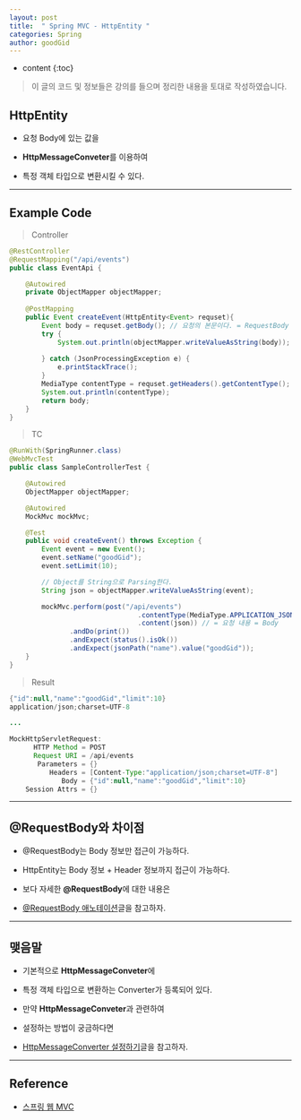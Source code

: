 ```yaml
---
layout: post
title:  " Spring MVC - HttpEntity "
categories: Spring
author: goodGid
---
```

* content
{:toc}

> 이 글의 코드 및 정보들은 강의를 들으며 정리한 내용을 토대로 작성하였습니다.

## HttpEntity

* 요청 Body에 있는 값을

* **HttpMessageConveter**를 이용하여

* 특정 객체 타입으로 변환시킬 수 있다.




---

## Example Code

> Controller

``` java
@RestController
@RequestMapping("/api/events")
public class EventApi {

    @Autowired
    private ObjectMapper objectMapper;
    
    @PostMapping
    public Event createEvent(HttpEntity<Event> requset){
        Event body = requset.getBody(); // 요청의 본문이다. = RequestBody
        try {
            System.out.println(objectMapper.writeValueAsString(body));  // ObjectMapper로 
                                                                        // Object를 Json으로 Parsing
        } catch (JsonProcessingException e) {
            e.printStackTrace();
        }
        MediaType contentType = requset.getHeaders().getContentType();
        System.out.println(contentType);
        return body;
    }
}
```

> TC

``` java
@RunWith(SpringRunner.class)
@WebMvcTest
public class SampleControllerTest {

    @Autowired
    ObjectMapper objectMapper;

    @Autowired
    MockMvc mockMvc;

    @Test
    public void createEvent() throws Exception {
        Event event = new Event();
        event.setName("goodGid");
        event.setLimit(10);

        // Object를 String으로 Parsing한다.
        String json = objectMapper.writeValueAsString(event);

        mockMvc.perform(post("/api/events")
                                .contentType(MediaType.APPLICATION_JSON_UTF8)
                                .content(json)) // = 요청 내용 = Body 
               .andDo(print())
               .andExpect(status().isOk())
               .andExpect(jsonPath("name").value("goodGid"));
    }
}
```

> Result

``` java
{"id":null,"name":"goodGid","limit":10}
application/json;charset=UTF-8

...

MockHttpServletRequest:
      HTTP Method = POST
      Request URI = /api/events
       Parameters = {}
          Headers = [Content-Type:"application/json;charset=UTF-8"]
             Body = {"id":null,"name":"goodGid","limit":10}
    Session Attrs = {}
```

---

## @RequestBody와 차이점

* @RequestBody는 Body 정보만 접근이 가능하다.

* HttpEntity는 Body 정보 + Header 정보까지 접근이 가능하다.

* 보다 자세한 **@RequestBody**에 대한 내용은

* [@RequestBody 애노테이션]({{site.url}}/Spring-MVC-RequestBody)글을 참고하자.

---

## 맺음말

* 기본적으로 **HttpMessageConveter**에 

* 특정 객체 타입으로 변환하는 Converter가 등록되어 있다.

* 만약 **HttpMessageConveter**과 관련하여 

* 설정하는 방법이 궁금하다면 

* [HttpMessageConverter 설정하기]({{site.url}}/Spring-MVC-Http-Message-Converter-Setting)글을 참고하자.

---

## Reference

* [스프링 웹 MVC](https://www.inflearn.com/course/%EC%9B%B9-mvc)

